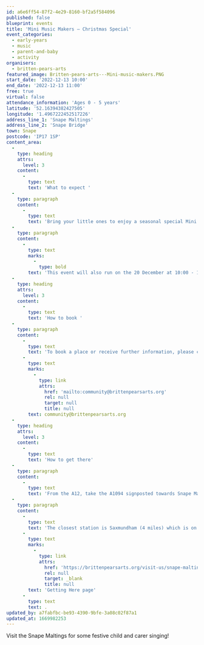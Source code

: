 ```yaml
---
id: a6e6ff54-87f2-4e29-8160-bf2a5f584096
published: false
blueprint: events
title: 'Mini Music Makers – Christmas Special'
event_categories:
  - early-years
  - music
  - parent-and-baby
  - activity
organisers:
  - britten-pears-arts
featured_image: Britten-pears-arts---Mini-music-makers.PNG
start_date: '2022-12-13 10:00'
end_date: '2022-12-13 11:00'
free: true
virtual: false
attendance_information: 'Ages 0 - 5 years'
latitude: '52.16394382427505'
longitude: '1.4967222452517226'
address_line_1: 'Snape Maltings'
address_line_2: 'Snape Bridge'
town: Snape
postcode: 'IP17 1SP'
content_area:
  -
    type: heading
    attrs:
      level: 3
    content:
      -
        type: text
        text: 'What to expect '
  -
    type: paragraph
    content:
      -
        type: text
        text: 'Bring your little ones to enjoy a seasonal special Mini Music Makers! Wrap up warm to sing festive songs around the Christmas tree in our Courtyard. This free event is suitable for 0-5 year olds and their carers. '
  -
    type: paragraph
    content:
      -
        type: text
        marks:
          -
            type: bold
        text: 'This event will also run on the 20 December at 10:00 - 11:00'
  -
    type: heading
    attrs:
      level: 3
    content:
      -
        type: text
        text: 'How to book '
  -
    type: paragraph
    content:
      -
        type: text
        text: 'To book a place or receive further information, please contact '
      -
        type: text
        marks:
          -
            type: link
            attrs:
              href: 'mailto:community@brittenpearsarts.org'
              rel: null
              target: null
              title: null
        text: community@brittenpearsarts.org
  -
    type: heading
    attrs:
      level: 3
    content:
      -
        type: text
        text: 'How to get there'
  -
    type: paragraph
    content:
      -
        type: text
        text: 'From the A12, take the A1094 signposted towards Snape Maltings. Turn right at Snape Church onto the B1069, then continue through the village of Snape before turning left into Snape Maltings (postcode IP17 1SP). There is lots of free parking available on site and four electric charging points.'
  -
    type: paragraph
    content:
      -
        type: text
        text: 'The closest station is Saxmundham (4 miles) which is on the East Suffolk Ipswich - Lowestoft train line. For more information visit the Britten Pears Arts '
      -
        type: text
        marks:
          -
            type: link
            attrs:
              href: 'https://brittenpearsarts.org/visit-us/snape-maltings/getting-here'
              rel: null
              target: _blank
              title: null
        text: 'Getting Here page'
      -
        type: text
        text: .
updated_by: a7fabfbc-be93-4390-9bfe-3a08c02f87a1
updated_at: 1669982253
---
```

Visit the Snape Maltings for some festive child and carer singing!